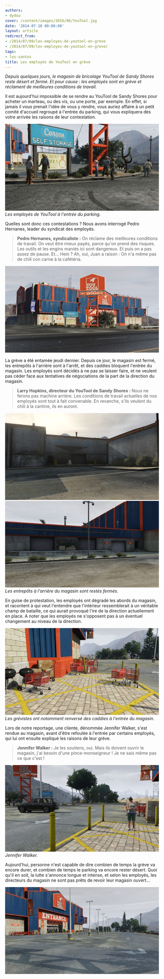 ```yaml
---
authors:
- dydou
cover: /content/images/2016/06/YouTool.jpg
date: '2014-07-10 00:00:00'
layout: article
redirect_from:
- /2014/07/09/les-employes-de-youtool-en-greve
- /2014/07/09/les-employes-de-youtool-en-greve/
tags:
- los-santos
title: Les employés de YouTool en grève
---
```



_Depuis quelques jours, le magasin de bricolage YouTool de Sandy Shores reste désert et fermé. Et pour cause : les employés sont en grève et réclament de meilleures conditions de travail._

Il est aujourd'hui impossible de se rendre au YouTool de Sandy Shores pour acheter un marteau, ou des vis, ou une porte, par exemple. En effet, si jamais il vous prenait l'idée de vous y rendre, vous auriez affaire à un petit comité d'accueil regroupé à l'entrée du parking, qui vous expliquera dès votre arrivée les raisons de leur contestation.

![Les employés de YouTool à l'entrée du parking.](/content/images/2016/06/YouTool2.jpg)
_Les employés de YouTool à l'entrée du parking._

Quelles sont donc ces contestations ? Nous avons interrogé Pedro Hernanes, leader du syndicat des employés.

> **Pedro Hernanes, syndicaliste :** On réclame des meilleures conditions de travail. On veut être mieux payés, parce qu'on prend des risques. Les outils et les engins maniés ici sont dangereux. Et puis on a pas assez de pause. Et... Hein ? Ah, oui, Juan a raison : On n'a même pas de chili con carne à la cafétéria.

![](/content/images/2016/06/YouTool_0.jpg)

La grève a été entamée jeudi dernier. Depuis ce jour, le magasin est fermé, les entrepôts à l'arrière sont à l'arrêt, et des caddies bloquent l'entrée du magasin. Les employés sont décidés à ne pas se laisser faire, et ne veulent pas céder face aux tentatives de négociations de la part de la direction du magasin.

> **Larry Hopkins, directeur du YouTool de Sandy Shores :** Nous ne ferons pas machine arrière. Les conditions de travail actuelles de nos employés sont tout à fait convenable. En revanche, s'ils veulent du chili à la cantine, ils en auront.

![](/content/images/2016/06/YouTool3.jpg)
![Les entrepôts à l'arrière du magasin sont restés fermés.](/content/images/2016/06/YouTool4.jpg)
_Les entrepôts à l'arrière du magasin sont restés fermés._

En guise de protestation, les employés ont dégradé les abords du magasin, et racontent à qui veut l'entendre que l'intérieur ressemblerait à un véritable champ de bataille, ce qui aurait provoqué l'ire de la direction actuellement en place. A noter que les employés ne s'opposent pas à un éventuel changement au niveau de la direction.

![Les grévistes ont notamment renversé des caddies à l'entrée du magasin.](/content/images/2016/06/YouTool7.jpg)
_Les grévistes ont notamment renversé des caddies à l'entrée du magasin._

Lors de notre reportage, une cliente, dénommée Jennifer Walker, s'est rendue au magasin, avant d'être refoulée à l'entrée par certains employés, qui lui ont ensuite expliqué les raisons de leur grève.

> **Jennifer Walker :** Je les soutiens, oui. Mais ils doivent ouvrir le magasin, j'ai besoin d'une pince-monseigneur ! Je ne sais même pas ce que c'est !

![Jennifer Walker.](/content/images/2016/06/YouTool6.jpg)
_Jennifer Walker._

Aujourd'hui, personne n'est capable de dire combien de temps la grève va encore durer, et combien de temps le parking va encore rester désert. Quoi qu'il en soit, la lutte s'annonce longue et intense, et selon les employés, les directeurs du magasin ne sont pas prêts de revoir leur magasin ouvert...

![](/content/images/2016/06/YouTool5.jpg)